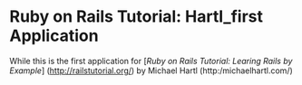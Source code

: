 # Ruby on Rails Tutorial:  Hartl_first Application

While this is the first application for
[*Ruby on Rails Tutorial:  Learing Rails by Example*] (http://railstutorial.org/)
by Michael Hartl (http:/michaelhartl.com/)
